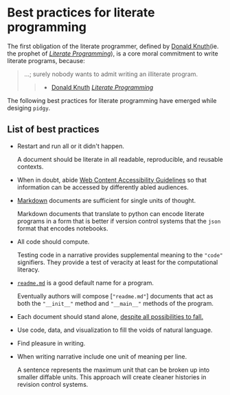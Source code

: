 # Best practices for literate programming

The first obligation of the literate programmer, defined by [Donald Knuth](ie.
the prophet of _[Literate Programming]_), is a core moral commitment to write
literate programs, because:

> ...; surely nobody wants to admit writing an illiterate program.
>
> > - [Donald Knuth] _[Literate Programming]_

The following best practices for literate programming have emerged while
desiging `pidgy`.

## List of best practices

- Restart and run all or it didn't happen.

  A document should be literate in all readable, reproducible, and reusable
  contexts.

- When in doubt, abide [Web Content Accessibility Guidelines][wcag] so that
  information can be accessed by differently abled audiences.

- [Markdown] documents are sufficient for single units of thought.

  Markdown documents that translate to python can encode literate programs in a
  form that is better if version control systems that the `json` format that
  encodes notebooks.

- All code should compute.

  Testing code in a narrative provides supplemental meaning to the `"code"`
  signifiers. They provide a test of veracity at least for the computational
  literacy.

- [`readme.md`] is a good default name for a program.

  Eventually authors will compose [`"readme.md"`] documents that act as both the
  `"__init__"` method and `"__main__"` methods of the program.

- Each document should stand alone,
  [despite all possibilities to fall.](http://ing.univaq.it/continenza/Corso%20di%20Disegno%20dell'Architettura%202/TESTI%20D'AUTORE/Paul-klee-Pedagogical-Sketchbook.pdf#page=6)
- Use code, data, and visualization to fill the voids of natural language.
- Find pleasure in writing.
- When writing narrative include one unit of meaning per line.

  A sentence represents the maximum unit that can be broken up into smaller
  diffable units. This approach will create cleaner histories in revision
  control systems.

[wcag]: https://www.w3.org/WAI/standards-guidelines/wcag/
[donald knuth]: #
[literate programming]: #
[markdown]: #
[`readme.md`]: #
